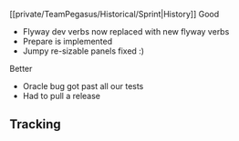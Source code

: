 [[private/TeamPegasus/Historical/Sprint|History]]
Good
- Flyway dev verbs now replaced with new flyway verbs
- Prepare is implemented 
- Jumpy re-sizable panels fixed :)

Better
- Oracle bug got past all our tests
- Had to pull a release

Tracking
- 
